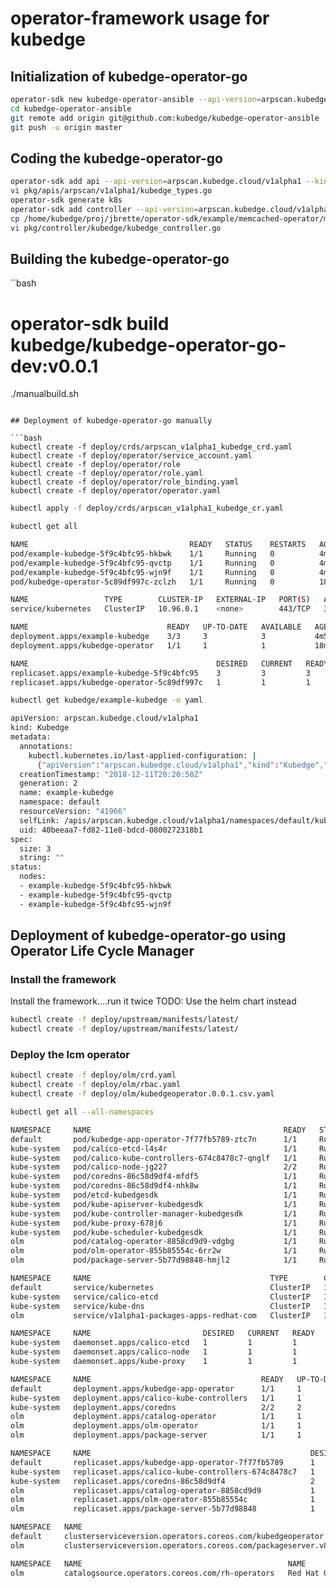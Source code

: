 # operator-framework usage for kubedge

## Initialization of kubedge-operator-go

```bash
operator-sdk new kubedge-operator-ansible --api-version=arpscan.kubedge.cloud/v1alpha1 --kind=Kubedge --type=ansible
cd kubedge-operator-ansible
git remote add origin git@github.com:kubedge/kubedge-operator-ansible
git push -u origin master
```

## Coding the kubedge-operator-go

```bash
operator-sdk add api --api-version=arpscan.kubedge.cloud/v1alpha1 --kind=Kubedge
vi pkg/apis/arpscan/v1alpha1/kubedge_types.go 
operator-sdk generate k8s
operator-sdk add controller --api-version=arpscan.kubedge.cloud/v1alpha1 --kind=Kubedge
cp /home/kubedge/proj/jbrette/operator-sdk/example/memcached-operator/memcached_controller.go.tmpl pkg/controller/kubedge/kubedge_controller.go
vi pkg/controller/kubedge/kubedge_controller.go
```


## Building the kubedge-operator-go

``bash
# operator-sdk build kubedge/kubedge-operator-go-dev:v0.0.1
./manualbuild.sh 
```

## Deployment of kubedge-operator-go manually

```bash
kubectl create -f deploy/crds/arpscan_v1alpha1_kubedge_crd.yaml 
kubectl create -f deploy/operator/service_account.yaml 
kubectl create -f deploy/operator/role
kubectl create -f deploy/operator/role.yaml 
kubectl create -f deploy/operator/role_binding.yaml 
kubectl create -f deploy/operator/operator.yaml 
```

```bash
kubectl apply -f deploy/crds/arpscan_v1alpha1_kubedge_cr.yaml
```

```bash
kubectl get all

NAME                                    READY   STATUS    RESTARTS   AGE
pod/example-kubedge-5f9c4bfc95-hkbwk    1/1     Running   0          4m57s
pod/example-kubedge-5f9c4bfc95-qvctp    1/1     Running   0          4m57s
pod/example-kubedge-5f9c4bfc95-wjn9f    1/1     Running   0          4m57s
pod/kubedge-operator-5c89df997c-zclzh   1/1     Running   0          18m

NAME                 TYPE        CLUSTER-IP   EXTERNAL-IP   PORT(S)   AGE
service/kubernetes   ClusterIP   10.96.0.1    <none>        443/TCP   30h

NAME                               READY   UP-TO-DATE   AVAILABLE   AGE
deployment.apps/example-kubedge    3/3     3            3           4m57s
deployment.apps/kubedge-operator   1/1     1            1           18m

NAME                                          DESIRED   CURRENT   READY   AGE
replicaset.apps/example-kubedge-5f9c4bfc95    3         3         3       4m57s
replicaset.apps/kubedge-operator-5c89df997c   1         1         1       18m
```

```bash
kubectl get kubedge/example-kubedge -o yaml

apiVersion: arpscan.kubedge.cloud/v1alpha1
kind: Kubedge
metadata:
  annotations:
    kubectl.kubernetes.io/last-applied-configuration: |
      {"apiVersion":"arpscan.kubedge.cloud/v1alpha1","kind":"Kubedge","metadata":{"annotations":{},"name":"example-kubedge","namespace":"default"},"spec":{"size":3}}
  creationTimestamp: "2018-12-11T20:20:50Z"
  generation: 2
  name: example-kubedge
  namespace: default
  resourceVersion: "41966"
  selfLink: /apis/arpscan.kubedge.cloud/v1alpha1/namespaces/default/kubedges/example-kubedge
  uid: 40beeaa7-fd82-11e8-bdcd-0800272318b1
spec:
  size: 3
  string: ""
status:
  nodes:
  - example-kubedge-5f9c4bfc95-hkbwk
  - example-kubedge-5f9c4bfc95-qvctp
  - example-kubedge-5f9c4bfc95-wjn9f
```

## Deployment of kubedge-operator-go using Operator Life Cycle Manager

### Install the framework

Install the framework....run it twice
TODO: Use the helm chart instead

```bash
kubectl create -f deploy/upstream/manifests/latest/
kubectl create -f deploy/upstream/manifests/latest/
```

###  Deploy the lcm operator

```bash
kubectl create -f deploy/olm/crd.yaml
kubectl create -f deploy/olm/rbac.yaml
kubectl create -f deploy/olm/kubedgeoperator.0.0.1.csv.yaml
```
 

```bash
kubectl get all --all-namespaces

NAMESPACE     NAME                                           READY   STATUS    RESTARTS   AGE
default       pod/kubedge-app-operator-7f77fb5789-ztc7n      1/1     Running   0          4m56s
kube-system   pod/calico-etcd-l4s4r                          1/1     Running   1          36h
kube-system   pod/calico-kube-controllers-674c8478c7-qnglf   1/1     Running   1          36h
kube-system   pod/calico-node-jg227                          2/2     Running   4          36h
kube-system   pod/coredns-86c58d9df4-mfdf5                   1/1     Running   1          37h
kube-system   pod/coredns-86c58d9df4-nhk8w                   1/1     Running   1          37h
kube-system   pod/etcd-kubedgesdk                            1/1     Running   1          37h
kube-system   pod/kube-apiserver-kubedgesdk                  1/1     Running   1          37h
kube-system   pod/kube-controller-manager-kubedgesdk         1/1     Running   1          37h
kube-system   pod/kube-proxy-678j6                           1/1     Running   1          37h
kube-system   pod/kube-scheduler-kubedgesdk                  1/1     Running   1          37h
olm           pod/catalog-operator-8858cd9d9-vdgbg           1/1     Running   0          3h44m
olm           pod/olm-operator-855b85554c-6rr2w              1/1     Running   0          3h44m
olm           pod/package-server-5b77d98848-hmjl2            1/1     Running   0          3h42m

NAMESPACE     NAME                                        TYPE        CLUSTER-IP      EXTERNAL-IP   PORT(S)         AGE
default       service/kubernetes                          ClusterIP   10.96.0.1       <none>        443/TCP         37h
kube-system   service/calico-etcd                         ClusterIP   10.96.232.136   <none>        6666/TCP        36h
kube-system   service/kube-dns                            ClusterIP   10.96.0.10      <none>        53/UDP,53/TCP   37h
olm           service/v1alpha1-packages-apps-redhat-com   ClusterIP   10.96.21.44     <none>        443/TCP         3h42m

NAMESPACE     NAME                         DESIRED   CURRENT   READY   UP-TO-DATE   AVAILABLE   NODE SELECTOR                     AGE
kube-system   daemonset.apps/calico-etcd   1         1         1       1            1           node-role.kubernetes.io/master=   36h
kube-system   daemonset.apps/calico-node   1         1         1       1            1           beta.kubernetes.io/os=linux       36h
kube-system   daemonset.apps/kube-proxy    1         1         1       1            1           <none>                            37h

NAMESPACE     NAME                                      READY   UP-TO-DATE   AVAILABLE   AGE
default       deployment.apps/kubedge-app-operator      1/1     1            1           4m56s
kube-system   deployment.apps/calico-kube-controllers   1/1     1            1           36h
kube-system   deployment.apps/coredns                   2/2     2            2           37h
olm           deployment.apps/catalog-operator          1/1     1            1           3h44m
olm           deployment.apps/olm-operator              1/1     1            1           3h44m
olm           deployment.apps/package-server            1/1     1            1           3h42m

NAMESPACE     NAME                                                 DESIRED   CURRENT   READY   AGE
default       replicaset.apps/kubedge-app-operator-7f77fb5789      1         1         1       4m56s
kube-system   replicaset.apps/calico-kube-controllers-674c8478c7   1         1         1       36h
kube-system   replicaset.apps/coredns-86c58d9df4                   2         2         2       37h
olm           replicaset.apps/catalog-operator-8858cd9d9           1         1         1       3h44m
olm           replicaset.apps/olm-operator-855b85554c              1         1         1       3h44m
olm           replicaset.apps/package-server-5b77d98848            1         1         1       3h42m

NAMESPACE   NAME                                                                DISPLAY               VERSION   REPLACES   PHASE
default     clusterserviceversion.operators.coreos.com/kubedgeoperator.v0.0.1   Kubedge Application   0.0.1                Succeeded
olm         clusterserviceversion.operators.coreos.com/packageserver.v8.0.0     Package Server        8.0.0                Succeeded

NAMESPACE   NAME                                              NAME                TYPE       PUBLISHER   AGE
olm         catalogsource.operators.coreos.com/rh-operators   Red Hat Operators   internal   Red Hat     3h
```
